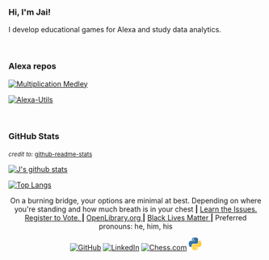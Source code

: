 <h3> Hi, I'm Jai! </h3>

I develop educational games for Alexa and study data analytics.


<br/>


<h3> Alexa repos </h3>

[![Multiplication Medley](https://github-readme-stats.vercel.app/api/pin/?username=jaimiles23&repo=Multiplication-Medley)](https://github.com/anuraghazra/github-readme-stats)

[![Alexa-Utils](https://github-readme-stats.vercel.app/api/pin/?username=jaimiles23&repo=Alexa-Utils)](https://github.com/anuraghazra/github-readme-stats)


<br/>


<h3>GitHub Stats</h3>
<i><small>credit to: </i><a href = "https://github.com/anuraghazra/github-readme-stats">github-readme-stats</a></small>

[![J's github stats](https://github-readme-stats.vercel.app/api?username=jaimiles23)](https://github.com/anuraghazra/github-readme-stats)

[![Top Langs](https://github-readme-stats.vercel.app/api/top-langs/?username=jaimiles23)](https://github.com/anuraghazra/github-readme-stats)


<p align = "center">
On a burning bridge, your options are minimal at best. Depending on where you're standing and how much breath is in your chest
<b>|</b>    <a href = "https://w`ww.ballotready.org/"> Learn the Issues. </a>
<a href = "https://vote.gov/"> Register to Vote. </a>
<b>|</b>    <a href = "https://openlibrary.org/"> OpenLibrary.org </a>
<b>|</b>    <a href = "https://blacklivesmatter.com/"> Black Lives Matter </a>
<b>|</b>    Preferred pronouns: he, him, his
</p>
<p align = "center">
    <a href = "https://github.com/jaimiles23"><img src="https://img.shields.io/github/followers/jaimiles23.svg?label=GitHub&style=social" alt="GitHub"></a>
	<a href = "https://www.linkedin.com/in/jaimiles"><img src="https://img.shields.io/badge/LinkedIn--_.svg?style=social&logo=linkedin" alt="LinkedIn"></a>  
    <a href = "https://www.chess.com/member/jaimiles23"><img src = "https://images.chesscomfiles.com/uploads/v1/images_users/tiny_mce/SamCopeland/phpmeXx6V.png" alt = "Chess.com" width = 25></a>  
    <a href = "https://www.python.org"><img src = "https://raw.githubusercontent.com/docker-library/docs/01c12653951b2fe592c1f93a13b4e289ada0e3a1/python/logo.png" alt = "Python" width = 25></a>
</p>


<!--
NOTES:

https://nitratine.net/blog/post/github-badges/  to make badges.

NOTE: github stats not being centers by HTML code above ^^ Because implemented in markdown. 



-->

